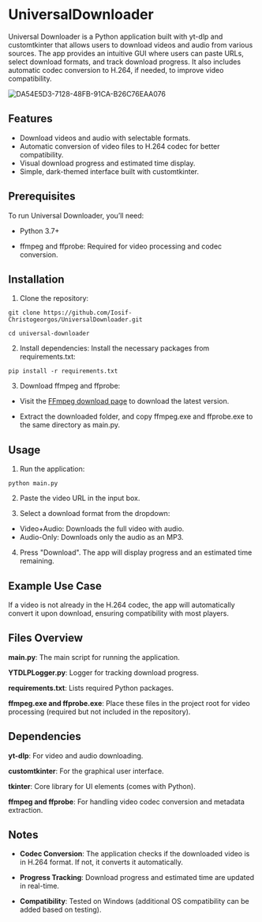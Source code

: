 # UniversalDownloader

Universal Downloader is a Python application built with yt-dlp and customtkinter that allows users to download videos and audio from various sources. The app provides an intuitive GUI where users can paste URLs, select download formats, and track download progress. It also includes automatic codec conversion to H.264, if needed, to improve video compatibility.

![DA54E5D3-7128-48FB-91CA-B26C76EAA076](https://github.com/user-attachments/assets/4c652a28-17d6-4599-b297-8518a1b81798)


## Features

- Download videos and audio with selectable formats.
- Automatic conversion of video files to H.264 codec for better compatibility.
- Visual download progress and estimated time display.
- Simple, dark-themed interface built with customtkinter.

## Prerequisites

To run Universal Downloader, you’ll need:

- Python 3.7+

- ffmpeg and ffprobe: Required for video processing and codec conversion.

## Installation

1. Clone the repository:

```
git clone https://github.com/Iosif-Christogeorgos/UniversalDownloader.git
```

```
cd universal-downloader
```

2. Install dependencies: Install the necessary packages from requirements.txt:

```
pip install -r requirements.txt
```

3. Download ffmpeg and ffprobe:

- Visit the [FFmpeg download page](https://www.ffmpeg.org/download.html#build-windows) to download the latest version.

- Extract the downloaded folder, and copy ffmpeg.exe and ffprobe.exe to the same directory as main.py.

## Usage

1. Run the application:

```
python main.py
```

2. Paste the video URL in the input box.

3. Select a download format from the dropdown:

- Video+Audio: Downloads the full video with audio.
- Audio-Only: Downloads only the audio as an MP3.

4. Press "Download". The app will display progress and an estimated time remaining.

## Example Use Case

If a video is not already in the H.264 codec, the app will automatically convert it upon download, ensuring compatibility with most players.

## Files Overview

**main.py**: The main script for running the application.

**YTDLPLogger.py**: Logger for tracking download progress.

**requirements.txt**: Lists required Python packages.

**ffmpeg.exe and ffprobe.exe**: Place these files in the project root for video processing (required but not included in the repository).

## Dependencies

**yt-dlp**: For video and audio downloading.

**customtkinter**: For the graphical user interface.

**tkinter**: Core library for UI elements (comes with Python).

**ffmpeg and ffprobe**: For handling video codec conversion and metadata extraction.

## Notes

- **Codec Conversion**: The application checks if the downloaded video is in H.264 format. If not, it converts it automatically.

- **Progress Tracking**: Download progress and estimated time are updated in real-time.

- **Compatibility**: Tested on Windows (additional OS compatibility can be added based on testing).
